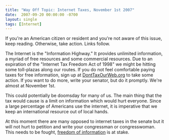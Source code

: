 ```yaml
---
title: "Way Off Topic: Internet Taxes, November 1st 2007"
date:  2007-09-20 00:00:00 -0700
layout: single
tags: [Internet]
---
```


If you're an American citizen or resident and you're not aware of this issue, keep reading. Otherwise, take action. Links follow.

The Internet is the "Information Highway." It provides unlimited information, a myriad of free resources and some commercial resources. Due to an expiration of the "Internet Tax Freedom Act of 1998" we might be hitting some toll-plazas along our routes. If you do not feel comfortable paying taxes for free information, sign up at [DontTaxOurWeb.org](https://web.archive.org/web/20080117164450/http://www.donttaxourweb.org/) to take some action. If you want to do more, write your senator, but do it promptly. We're almost at November 1st.

This could potentially be doomsday for many of us. The main thing that the tax would cause is a limit on information which would hurt everyone. Since a large percentage of Americans use the internet, it is imperative that we keep an international resource out of local hands.

At this moment there are many opposed to internet taxes in the senate but it will not hurt to petition and write your congressman or congresswoman. This needs to be fought, [freedom of information](http://en.wikipedia.org/wiki/Freedom_of_information_in_the_United_States) is at stake.
